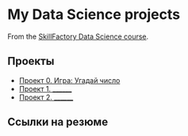 # My Data Science projects
From the [SkillFactory Data Science course](https://skillfactory.ru/data-scientist).

## Проекты

* [Проект 0. Игра: Угадай число](https://github.com/TattaS/sf_data_science/tree/main/project_0)
* [Проект 1. ______](____)
* [Проект 2. ______](____)

## Ссылки на резюме
